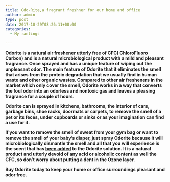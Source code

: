 ```yaml
---
title: Odo-Rite,a fragrant freshner for our home and office
author: admin
type: post
date: 2017-10-29T08:26:11+00:00
categories:
  - My rantings

---
```

**Odorite is a natural air freshener utterly free of CFC( ChloroFluoro Carbon) and is a natural microbiological product with a mild and pleasant fragrance. Once sprayed and has a unique feature of wiping out the unpleasant odor. The main feature of Odorite that it eliminates the smell that arises from the protein degradation that we usually find in human waste and other organic wastes. Compared to other air fresheners in the market which only cover the smell, Odorite works in a way that converts the foul odor into an odorless and nontoxic gas and leaves a pleasing fragrance for a couple of hours.**

**Odorite can is sprayed in kitchens, bathrooms, the interior of cars, garbage bins, shoe racks, doormats or carpets, to remove the smell of a pet or its feces, under cupboards or sinks or as your imagination can find a use for it.**

**If you want to remove the smell of sweat from your gym bag or want to remove the smell of your baby’s diaper, just spray Odorite because it will microbiologically dismantle the smell and all that you will experience is the scent that has <u>been added</u> to the Odorite solution. It is a natural product and utterly devoid of any acid or alcoholic content as well the CFC, so don’t worry about putting a dent in the Ozone layer.**

**Buy Odorite today to keep your home or office surroundings pleasant and odor free.**